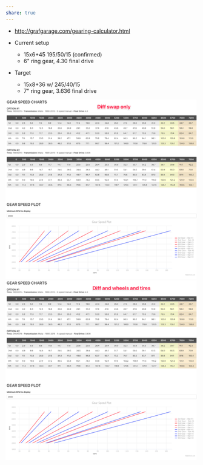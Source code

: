 ```yaml
---
share: true
---
```


- http://grafgarage.com/gearing-calculator.html


- Current setup
    - 15x6+45 195/50/15 (confirmed)
    - 6" ring gear, 4.30 final drive
- Target
    - 15x8+36 w/ 245/40/15
    - 7" ring gear, 3.636 final drive


![CleanShot 2023-02-21 at 15.20.15.png](../0%20-%20Attachments/CleanShot%202023-02-21%20at%2015.20.15.png)
![CleanShot 2023-02-21 at 15.20.45.png](../0%20-%20Attachments/CleanShot%202023-02-21%20at%2015.20.45.png)